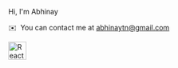 Hi, I'm Abhinay

✉️  You can contact me at [abhinaytn@gmail.com](mailto:abhinaytn@gmail.com)

<a href="https://reactjs.org/" target="_blank" rel="noreferrer"><img src="https://raw.githubusercontent.com/danielcranney/readme-generator/main/public/icons/skills/react-colored.svg" width="36" height="36" alt="React" /></a>

